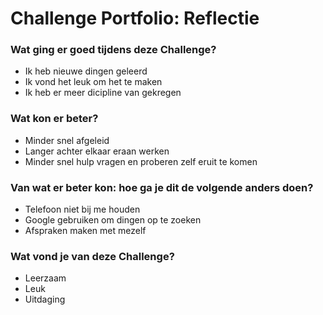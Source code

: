 # Challenge Portfolio: Reflectie

### Wat ging er goed tijdens deze Challenge?
- Ik heb nieuwe dingen geleerd
- Ik vond het leuk om het te maken
- Ik heb er meer dicipline van gekregen

### Wat kon er beter?
- Minder snel afgeleid
- Langer achter elkaar eraan werken
- Minder snel hulp vragen en proberen zelf eruit te komen

### Van wat er beter kon: hoe ga je dit de volgende anders doen?
- Telefoon niet bij me houden
- Google gebruiken om dingen op te zoeken
- Afspraken maken met mezelf

### Wat vond je van deze Challenge? 
- Leerzaam
- Leuk
- Uitdaging